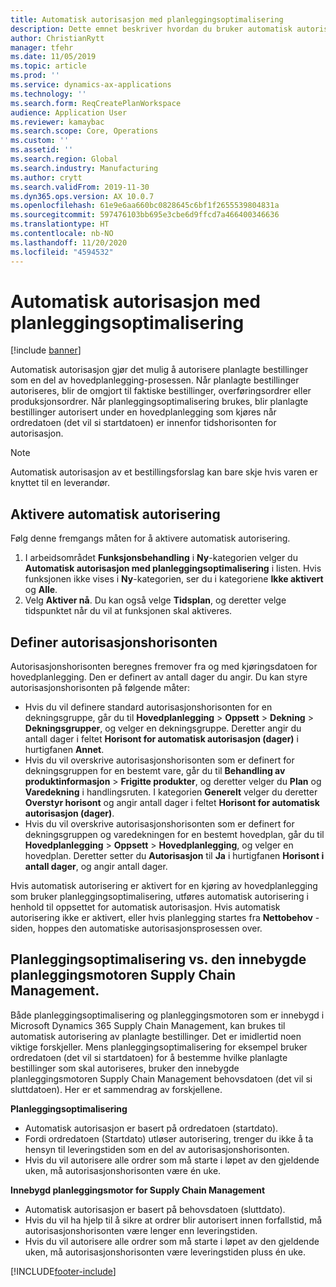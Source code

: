 ```yaml
---
title: Automatisk autorisasjon med planleggingsoptimalisering
description: Dette emnet beskriver hvordan du bruker automatisk autorisasjon med planleggingsoptimalisering.
author: ChristianRytt
manager: tfehr
ms.date: 11/05/2019
ms.topic: article
ms.prod: ''
ms.service: dynamics-ax-applications
ms.technology: ''
ms.search.form: ReqCreatePlanWorkspace
audience: Application User
ms.reviewer: kamaybac
ms.search.scope: Core, Operations
ms.custom: ''
ms.assetid: ''
ms.search.region: Global
ms.search.industry: Manufacturing
ms.author: crytt
ms.search.validFrom: 2019-11-30
ms.dyn365.ops.version: AX 10.0.7
ms.openlocfilehash: 61e9e6aa660bc0828645c6bf1f2655539804831a
ms.sourcegitcommit: 597476103bb695e3cbe6d9ffcd7a466400346636
ms.translationtype: HT
ms.contentlocale: nb-NO
ms.lasthandoff: 11/20/2020
ms.locfileid: "4594532"
---
```

# <a name="autofirming-with-planning-optimization"></a>Automatisk autorisasjon med planleggingsoptimalisering

[!include [banner](../../includes/banner.md)]

Automatisk autorisasjon gjør det mulig å autorisere planlagte bestillinger som en del av hovedplanlegging-prosessen. Når planlagte bestillinger autoriseres, blir de omgjort til faktiske bestillinger, overføringsordrer eller produksjonsordrer. Når planleggingsoptimalisering brukes, blir planlagte bestillinger autorisert under en hovedplanlegging som kjøres når ordredatoen (det vil si startdatoen) er innenfor tidshorisonten for autorisasjon.

> [!NOTE]
> Automatisk autorisasjon av et bestillingsforslag kan bare skje hvis varen er knyttet til en leverandør.

## <a name="turn-on-autofirming"></a>Aktivere automatisk autorisering

Følg denne fremgangs måten for å aktivere automatisk autorisering.

1. I arbeidsområdet **Funksjonsbehandling** i **Ny**-kategorien velger du **Automatisk autorisasjon med planleggingsoptimalisering** i listen. Hvis funksjonen ikke vises i **Ny**-kategorien, ser du i kategoriene **Ikke aktivert** og **Alle**.
1. Velg **Aktiver nå**. Du kan også velge **Tidsplan**, og deretter velge tidspunktet når du vil at funksjonen skal aktiveres.

## <a name="set-up-the-firming-time-fence"></a>Definer autorisasjonshorisonten

Autorisasjonshorisonten beregnes fremover fra og med kjøringsdatoen for hovedplanlegging. Den er definert av antall dager du angir. Du kan styre autorisasjonshorisonten på følgende måter:

- Hvis du vil definere standard autorisasjonshorisonten for en dekningsgruppe, går du til **Hovedplanlegging** \> **Oppsett** \> **Dekning** \> **Dekningsgrupper**, og velger en dekningsgruppe. Deretter angir du antall dager i feltet **Horisont for automatisk autorisasjon (dager)** i hurtigfanen **Annet**.
- Hvis du vil overskrive autorisasjonshorisonten som er definert for dekningsgruppen for en bestemt vare, går du til **Behandling av produktinformasjon** \> **Frigitte produkter**, og deretter velger du **Plan** og **Varedekning** i handlingsruten. I kategorien **Generelt** velger du deretter **Overstyr horisont** og angir antall dager i feltet **Horisont for automatisk autorisasjon (dager)**.
- Hvis du vil overskrive autorisasjonshorisonten som er definert for dekningsgruppen og varedekningen for en bestemt hovedplan, går du til **Hovedplanlegging** \> **Oppsett** \> **Hovedplanlegging**, og velger en hovedplan. Deretter setter du **Autorisasjon** til **Ja** i hurtigfanen **Horisont i antall dager**, og angir antall dager.

Hvis automatisk autorisering er aktivert for en kjøring av hovedplanlegging som bruker planleggingsoptimalisering, utføres automatisk autorisering i henhold til oppsettet for automatisk autorisasjon. Hvis automatisk autorisering ikke er aktivert, eller hvis planlegging startes fra **Nettobehov** -siden, hoppes den automatiske autorisasjonsprosessen over.

## <a name="planning-optimization-vs-the-built-in-supply-chain-management-planning-engine"></a>Planleggingsoptimalisering vs. den innebygde planleggingsmotoren Supply Chain Management.

Både planleggingsoptimalisering og planleggingsmotoren som er innebygd i Microsoft Dynamics 365 Supply Chain Management, kan brukes til automatisk autorisering av planlagte bestillinger. Det er imidlertid noen viktige forskjeller. Mens planleggingsoptimalisering for eksempel bruker ordredatoen (det vil si startdatoen) for å bestemme hvilke planlagte bestillinger som skal autoriseres, bruker den innebygde planleggingsmotoren Supply Chain Management behovsdatoen (det vil si sluttdatoen). Her er et sammendrag av forskjellene.

**Planleggingsoptimalisering**

- Automatisk autorisasjon er basert på ordredatoen (startdato).
- Fordi ordredatoen (Startdato) utløser autorisering, trenger du ikke å ta hensyn til leveringstiden som en del av autorisasjonshorisonten.
- Hvis du vil autorisere alle ordrer som må starte i løpet av den gjeldende uken, må autorisasjonshorisonten være én uke.

**Innebygd planleggingsmotor for Supply Chain Management**

- Automatisk autorisasjon er basert på behovsdatoen (sluttdato).
- Hvis du vil ha hjelp til å sikre at ordrer blir autorisert innen forfallstid, må autorisasjonshorisonten være lenger enn leveringstiden.
- Hvis du vil autorisere alle ordrer som må starte i løpet av den gjeldende uken, må autorisasjonshorisonten være leveringstiden pluss én uke.


[!INCLUDE[footer-include](../../../includes/footer-banner.md)]